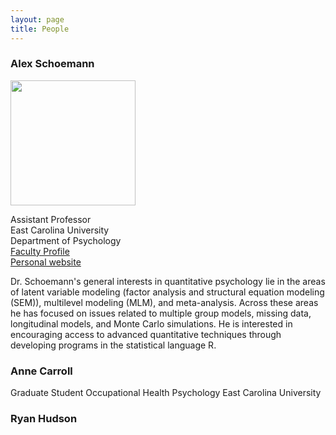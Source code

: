 ```yaml
---
layout: page
title: People
---
```


### Alex Schoemann
<img src="https://63640dfb-a-62cb3a1a-s-sites.googlegroups.com/site/alexandermschoemann/home/Alex%20Schoemann.jpg?attachauth=ANoY7cqM1sF-0u6rFnuP6G-CKeJi0TrXfzEQ1ERszwfz5QfxPDnEDv4I-8xyVM8d5Za_cGN4wQT5QuXnD8eqvdDf9oIqwNOjBEqHhcNmVDikW1YoqF3UYdE-vvRfhvXQw-X4oTU_lXY5dAtW2nDD_IVyBR75b2fB_9pHinF3tP5HDkab_r-t9An4M24f2CAxCz0FP7QBS_8ZDv2JD8e86MGiFAYCkMNAm88hy6rxoKHNxMmyq_TIDAk%3D&attredirects=0" width="200" height="200" />

Assistant Professor<br>
East Carolina University<br>
Department of Psychology<br>
[Faculty Profile](http://www.ecu.edu/psyc/schoemann.cfm)<br>
[Personal website](https://sites.google.com/site/alexandermschoemann)<br>

Dr. Schoemann's general interests in quantitative psychology lie in the areas of latent variable modeling (factor analysis and structural equation modeling (SEM)), multilevel modeling (MLM), and meta-analysis. Across these areas he has focused on issues related to multiple group models, missing data, longitudinal models, and Monte Carlo simulations. He is interested in encouraging access to advanced quantitative techniques through developing programs in the statistical language R. 

### Anne Carroll
Graduate Student Occupational Health Psychology
East Carolina University


### Ryan Hudson

